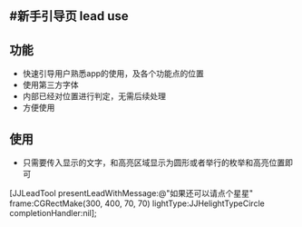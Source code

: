 #新手引导页 lead use
---

## 功能

* 快速引导用户熟悉app的使用，及各个功能点的位置
* 使用第三方字体
* 内部已经对位置进行判定，无需后续处理
* 方便使用


## 使用

* 只需要传入显示的文字，和高亮区域显示为圆形或者举行的枚举和高亮位置即可


[JJLeadTool presentLeadWithMessage:@"如果还可以请点个星星" frame:CGRectMake(300, 400, 70, 70) lightType:JJHelightTypeCircle completionHandler:nil];


